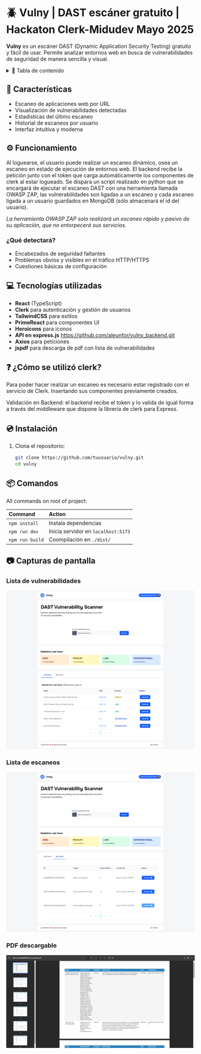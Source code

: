 # 🪲 Vulny | DAST escáner gratuito | Hackaton Clerk-Midudev Mayo 2025

**Vulny** es un escáner DAST (Dynamic Application Security Testing) gratuito y fácil de usar. Permite analizar entornos web en busca de vulnerabilidades de seguridad de manera sencilla y visual.

<details>
  <summary>📖 Tabla de contenido</summary>
      
- [🪲 Vulny | DAST escáner gratuito | Hackaton Clerk-Midudev Mayo 2025](#-vulny--dast-escáner-gratuito--hackaton-clerk-midudev-mayo-2025)
  - [📃 Características](#-características)
  - [⚙️ Funcionamiento](#️-funcionamiento)
    - [¿Qué detectará?](#qué-detectará)
  - [💻 Tecnologías utilizadas](#-tecnologías-utilizadas)
  - [❓ ¿Cómo se utilizó clerk?](#-cómo-se-utilizó-clerk)
  - [💿 Instalación](#-instalación)
  - [📦 Comandos](#-comandos)
  - [📷 Capturas de pantalla](#-capturas-de-pantalla)
    - [Lista de vulnerabilidades](#lista-de-vulnerabilidades)
    - [Lista de escaneos](#lista-de-escaneos)
    - [PDF descargable](#pdf-descargable)
</details>

## 📃 Características

- Escaneo de aplicaciones web por URL
- Visualización de vulnerabilidades detectadas
- Estadísticas del último escaneo
- Historial de escaneos por usuario
- Interfaz intuitiva y moderna

## ⚙️ Funcionamiento

Al loguearse, el usuario puede realizar un escaneo dinámico, osea un escaneo en estado de ejecución de entornos web. El backend recibe la petición junto con el token que carga automáticamente los componentes de clerk al estar logueado. Se dispara un script realizado en python que se encargará de ejecutar el escaneo DAST con una herramienta llamada OWASP ZAP, las vulnerabilidades son ligadas a un escaneo y cada escaneo ligada a un usuario guardados en MongoDB (sólo almacenará el id del usuario).

_La herramienta OWASP ZAP solo realizará un escaneo rápido y pasivo de su aplicación, que no entorpecerá sus servicios._

### ¿Qué detectará?

- Encabezados de seguridad faltantes
- Problemas obvios y visibles en el tráfico HTTP/HTTPS
- Cuestiones básicas de configuración

## 💻 Tecnologías utilizadas

- **React** (TypeScript)
- **Clerk** para autenticación y gestión de usuarios
- **TailwindCSS** para estilos
- **PrimeReact** para componentes UI
- **Heroicons** para iconos
- **API en express.js** https://github.com/aleunfor/vulny_backend.git
- **Axios** para peticiones
- **jspdf** para descarga de pdf con lista de vulnerabilidades

## ❓ ¿Cómo se utilizó clerk?

Para poder hacer realizar un escaneo es necesario estar registrado con el servicio de Clerk. Insertando sus componentes previamente creados.

Validación en Backend: el backend recibe el token y lo valida de igual forma a través del middleware que dispone la librería de clerk para Express.

## 💿 Instalación

1. Clona el repositorio:
   ```bash
   git clone https://github.com/tuusuario/vulny.git
   cd vulny
   ```

## 📦 Comandos

All commands on root of project:

| Command         | Action                              |
| :-------------- | :---------------------------------- |
| `npm install`   | Instala dependencias                |
| `npm run dev`   | Inicia servidor en `localhost:5173` |
| `npm run build` | Coompilación en `./dist/`           |

## 📷 Capturas de pantalla

### Lista de vulnerabilidades

![Vulnerabilidades](/public/vulns.png)

### Lista de escaneos

![Vulnerabilidades](/public/scans.png)

### PDF descargable

![PDF](/public/pdf.png)

